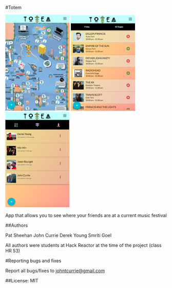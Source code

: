 #Totem

<img src="images/totem1.png" width="200">
<img src="images/totem2.png" width="200">
<img src="images/totem3.png" width="200">

App that allows you to see where your friends are at a current music festival

##Authors

Pat Sheehan
John Currie
Derek Young
Smriti Goel

All authors were students at Hack Reactor at the time of the project (class HR 53)

#Reporting bugs and fixes  

Report all bugs/fixes to johntcurrie@gmail.com

##License: MIT